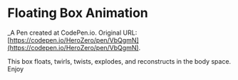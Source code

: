 # Floating Box Animation
 _A Pen created at CodePen.io. Original URL: [https://codepen.io/HeroZero/pen/VbQgmN](https://codepen.io/HeroZero/pen/VbQgmN).

 This box floats, twirls, twists, explodes, and reconstructs in the body space.  Enjoy